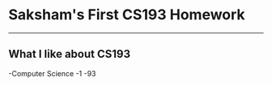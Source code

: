 # Saksham's First CS193 Homework

-------------------------------

## What I like about CS193
-Computer Science
-1
-93
